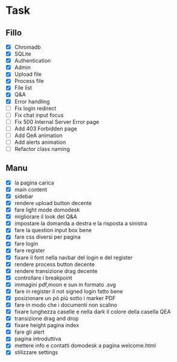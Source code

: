 # Task

## Fillo

- [x] Chromadb
- [x] SQLite
- [x] Authentication
- [x] Admin
- [x] Upload file
- [x] Process file
- [x] File list
- [x] Q&A
- [x] Error handling
- [ ] Fix login redirect
- [ ] Fix chat input focus
- [ ] Fix 500 Internal Server Error page
- [ ] Add 403 Forbidden page
- [ ] Add QeA animation
- [ ] Add alerts animation
- [ ] Refactor class naming

## Manu

- [x] la pagina carica
- [x] main content
- [x] sidebar
- [x] rendere upload button decente
- [x] fare light mode domodesk
- [x] migliorare il look del Q&A
- [x] impostare la domanda a destra e la risposta a sinistra
- [x] fare la question input box bene
- [x] fare css diversi per pagina
- [x] fare login
- [x] fare register
- [x] fixare il font nella navbar del login e del register
- [x] rendere process button decente
- [x] rendere transizione drag decente
- [x] controllare i breakpoint
- [x] immagini pdf,moon e sun in formato .svg
- [x] fare in register il not signed login fatto bene
- [x] posizionare un pò più sotto i marker PDF
- [x] fare in modo che i documenti non scalino
- [x] fixare lunghezza caselle e nella dark il colore della casella QEA
- [x] transizione drag and drop
- [x] fixare height pagina index
- [x] fare gli alert
- [x] pagina introduttiva
- [x] mettere info e contatti domodesk a pagina welcome.html
- [x] stilizzare settings
